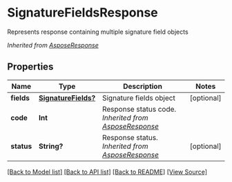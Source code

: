 ﻿# SignatureFieldsResponse
Represents response containing multiple signature field objects

*Inherited from [AsposeResponse](AsposeResponse.md)*
## Properties
Name | Type | Description | Notes
------------ | ------------- | ------------- | -------------
**fields** | [**SignatureFields?**](SignatureFields.md) | Signature fields object | [optional]
**code** | **Int** | Response status code.<br />*Inherited from [AsposeResponse](AsposeResponse.md)* | 
**status** | **String?** | Response status.<br />*Inherited from [AsposeResponse](AsposeResponse.md)* | [optional]

[[Back to Model list]](../README.md#documentation-for-models) [[Back to API list]](../README.md#documentation-for-api-endpoints) [[Back to README]](../README.md) [[View Source]](../AsposePdfCloud/Models/SignatureFieldsResponse.swift)

